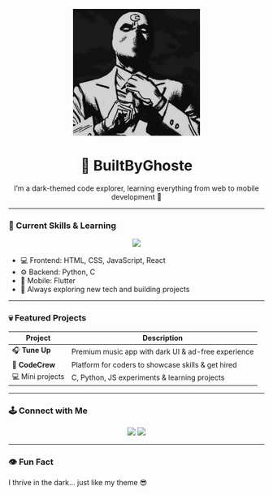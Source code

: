 <p align="center">
  <img src="M o o n K n i g h t  -XxX.jpeg" width="250"/>
</p>

<h1 align="center">👻 BuiltByGhoste</h1>
<p align="center">I’m a dark-themed code explorer, learning everything from web to mobile development 🚀</p>

---

### 🌌 Current Skills & Learning
<div align="center">
  <img src="https://skillicons.dev/icons?i=html,css,js,python,c,react,flutter,git,github,vscode,figma" />
</div>

- 💻 Frontend: HTML, CSS, JavaScript, React  
- ⚙️ Backend: Python, C  
- 📱 Mobile: Flutter  
- 🌱 Always exploring new tech and building projects  

---

### 💀 Featured Projects
| Project | Description |
|---------|-------------|
| 🎧 **Tune Up** | Premium music app with dark UI & ad-free experience |
| 💼 **CodeCrew** | Platform for coders to showcase skills & get hired |
| 💻 Mini projects | C, Python, JS experiments & learning projects |

---

### 🕹️ Connect with Me
<div align="center">
  <a href="https://github.com/BuiltByGhoste"><img src="https://img.shields.io/badge/GitHub-000000?style=for-the-badge&logo=github&logoColor=white" /></a>
  <a href="#"><img src="https://img.shields.io/badge/Portfolio-0ff?style=for-the-badge&logo=vercel&logoColor=white" /></a>
</div>

---

### 👁️ Fun Fact
I thrive in the dark… just like my theme 😎  


